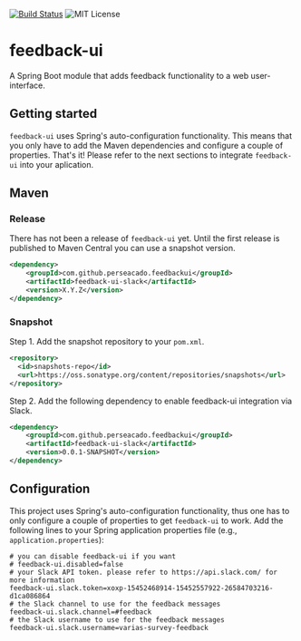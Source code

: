 [![Build Status](https://travis-ci.org/perseacado/feedback-ui.svg?branch=master)](https://travis-ci.org/perseacado/feedback-ui)
![MIT License](https://img.shields.io/badge/license-MIT-blue.svg)

# feedback-ui
A Spring Boot module that adds feedback functionality to a web user-interface.

## Getting started
```feedback-ui``` uses Spring's auto-configuration functionality. This means that you only have to add the Maven dependencies and configure a couple of properties. That's it!
Please refer to the next sections to integrate ```feedback-ui``` into your aplication.

## Maven
### Release
There has not been a release of ```feedback-ui``` yet. Until the first release is published to Maven Central you can use a snapshot version.
```xml
<dependency>
    <groupId>com.github.perseacado.feedbackui</groupId>
    <artifactId>feedback-ui-slack</artifactId>
    <version>X.Y.Z</version>
</dependency>
```

### Snapshot
Step 1. Add the snapshot repository to your ```pom.xml```.
```xml
<repository>
  <id>snapshots-repo</id>
  <url>https://oss.sonatype.org/content/repositories/snapshots</url>
</repository>
```
Step 2. Add the following dependency to enable feedback-ui integration via Slack.
```xml
<dependency>
    <groupId>com.github.perseacado.feedbackui</groupId>
    <artifactId>feedback-ui-slack</artifactId>
    <version>0.0.1-SNAPSHOT</version>
</dependency>
```

## Configuration
This project uses Spring's auto-configuration functionality, thus one has to only configure a couple of properties to get ```feedback-ui``` to work. Add the following lines to your Spring application properties file (e.g., ```application.properties```):

```
# you can disable feedback-ui if you want
# feedback-ui.disabled=false
# your Slack API token. please refer to https://api.slack.com/ for more information
feedback-ui.slack.token=xoxp-15452468914-15452557922-26584703216-d1ca086864
# the Slack channel to use for the feedback messages
feedback-ui.slack.channel=#feedback
# the Slack username to use for the feedback messages
feedback-ui.slack.username=varias-survey-feedback
```
